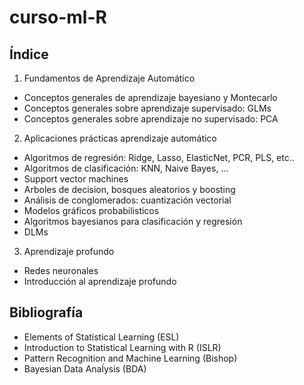 # curso-ml-R

## Índice
 
 1. Fundamentos de Aprendizaje Automático
   * Conceptos generales de aprendizaje bayesiano y Montecarlo
   * Conceptos generales  sobre aprendizaje supervisado: GLMs
   * Conceptos generales sobre aprendizaje no supervisado: PCA
 
 2. Aplicaciones prácticas aprendizaje automático
   * Algoritmos de regresión: Ridge, Lasso, ElasticNet, PCR, PLS, etc..
   * Algoritmos de clasificación: KNN, Naive Bayes, ...
   * Support vector machines
   * Arboles de decision, bosques aleatorios y boosting
   * Análisis de conglomerados: cuantización vectorial
   * Modelos gráficos probabilisticos
   * Algoritmos bayesianos para clasificación y regresión
   * DLMs
   
 3. Aprendizaje profundo
   * Redes neuronales 
   * Introducción al aprendizaje profundo

## Bibliografía

 * Elements of Statistical Learning (ESL)
 * Introduction to Statistical Learning with R (ISLR)
 * Pattern Recognition and Machine Learning (Bishop)
 * Bayesian Data Anaĺysis (BDA)
